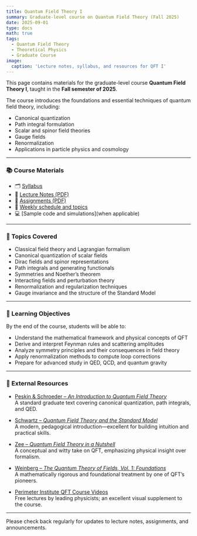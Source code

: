 ```yaml
---
title: Quantum Field Theory I
summary: Graduate-level course on Quantum Field Theory (Fall 2025)
date: 2025-09-01
type: docs
math: true
tags:
  - Quantum Field Theory
  - Theoretical Physics
  - Graduate Course
image:
  caption: 'Lecture notes, syllabus, and resources for QFT I'
---
```


This page contains materials for the graduate-level course **Quantum Field Theory I**, taught in the **Fall semester of 2025**.

The course introduces the foundations and essential techniques of quantum field theory, including:

- Canonical quantization  
- Path integral formulation  
- Scalar and spinor field theories  
- Gauge fields  
- Renormalization  
- Applications in particle physics and cosmology  

---

### 📚 Course Materials

- 🗂️ [Syllabus](syllabus.pdf)
- 📄 [Lecture Notes (PDF)](lecture-notes.pdf)
- 📄 [Assignments (PDF)](assignments.pdf)    
- 📆 [Weekly schedule and topics](schedule.pdf)  
- 💻 [Sample code and simulations](when applicable)  

---

### 🧮 Topics Covered

- Classical field theory and Lagrangian formalism  
- Canonical quantization of scalar fields  
- Dirac fields and spinor representations  
- Path integrals and generating functionals  
- Symmetries and Noether’s theorem  
- Interacting fields and perturbation theory  
- Renormalization and regularization techniques  
- Gauge invariance and the structure of the Standard Model  

---

### 🎯 Learning Objectives

By the end of the course, students will be able to:

- Understand the mathematical framework and physical concepts of QFT  
- Derive and interpret Feynman rules and scattering amplitudes  
- Analyze symmetry principles and their consequences in field theory  
- Apply renormalization methods to compute loop corrections  
- Prepare for advanced study in QED, QCD, and quantum gravity  

---

### 🔗 External Resources

- [Peskin & Schroeder – *An Introduction to Quantum Field Theory*](https://www.amazon.com/Introduction-Quantum-Field-Theory/dp/0201503972)  
  A standard graduate text covering canonical quantization, path integrals, and QED.

- [Schwartz – *Quantum Field Theory and the Standard Model*](https://www.amazon.com/Quantum-Field-Theory-Standard-Model/dp/1107034736)  
  A modern, pedagogical introduction—excellent for building intuition and practical skills.

- [Zee – *Quantum Field Theory in a Nutshell*](https://press.princeton.edu/books/hardcover/9780691140346/quantum-field-theory-in-a-nutshell)  
  A conceptual and witty take on QFT, emphasizing physical insight over formalism.

- [Weinberg – *The Quantum Theory of Fields, Vol. 1: Foundations*](https://www.amazon.com/Quantum-Theory-Fields-Foundations/dp/0521550017)  
  A mathematically rigorous and foundational treatment by one of QFT’s pioneers.

- [Perimeter Institute QFT Course Videos](https://www.perimeterinstitute.ca/video-library)  
  Free lectures by leading physicists; an excellent visual supplement to the course.

---

Please check back regularly for updates to lecture notes, assignments, and announcements.